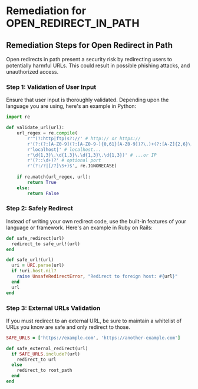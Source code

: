 # Remediation for OPEN_REDIRECT_IN_PATH

## Remediation Steps for Open Redirect in Path

Open redirects in path present a security risk by redirecting users to potentially harmful URLs. This could result in possible phishing attacks, and unauthorized access.

### Step 1: Validation of User Input
Ensure that user input is thoroughly validated. Depending upon the language you are using, here's an example in Python:

```python
import re

def validate_url(url):
    url_regex = re.compile(
        r'^(?:http|ftp)s?://' # http:// or https://
        r'(?:(?:[A-Z0-9](?:[A-Z0-9-]{0,61}[A-Z0-9])?\.)+(?:[A-Z]{2,6}\.?|[A-Z0-9-]{2,}\.?)|' # domain...
        r'localhost|' # localhost...
        r'\d{1,3}\.\d{1,3}\.\d{1,3}\.\d{1,3})' # ...or IP
        r'(?::\d+)?' # optional port
        r'(?:/?|[/?]\S+)$', re.IGNORECASE)
    
    if re.match(url_regex, url):
        return True
    else:
        return False
```

### Step 2: Safely Redirect
Instead of writing your own redirect code, use the built-in features of your language or framework. Here's an example in Ruby on Rails:

```ruby
def safe_redirect(url)
  redirect_to safe_url!(url)
end

def safe_url!(url)
  uri = URI.parse(url)
  if !uri.host.nil?
    raise UnsafeRedirectError, "Redirect to foreign host: #{url}"
  end
  url
end
```

### Step 3: External URLs Validation
If you must redirect to an external URL, be sure to maintain a whitelist of URLs you know are safe and only redirect to those.

```ruby
SAFE_URLS = ['https://example.com', 'https://another-example.com']

def safe_external_redirect(url)
  if SAFE_URLS.include?(url)
    redirect_to url
  else
    redirect_to root_path
  end
end
```
